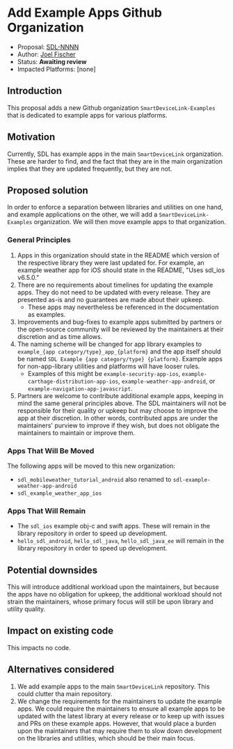 # Add Example Apps Github Organization

* Proposal: [SDL-NNNN](NNNN-example-apps-organization.md)
* Author: [Joel Fischer](https://github.com/joeljfischer)
* Status: **Awaiting review**
* Impacted Platforms: [none]

## Introduction
This proposal adds a new Github organization `SmartDeviceLink-Examples` that is dedicated to example apps for various platforms.

## Motivation
Currently, SDL has example apps in the main `SmartDeviceLink` organization. These are harder to find, and the fact that they are in the main organization implies that they are updated frequently, but they are not.

## Proposed solution
In order to enforce a separation between libraries and utilities on one hand, and example applications on the other, we will add a `SmartDeviceLink-Examples` organization. We will then move example apps to that organization.

### General Principles
1. Apps in this organization should state in the README which version of the respective library they were last updated for. For example, an example weather app for iOS should state in the README, "Uses sdl_ios v6.5.0."
2. There are no requirements about timelines for updating the example apps. They do not need to be updated with every release. They are presented as-is and no guarantees are made about their upkeep.
   * These apps may nevertheless be referenced in the documentation as examples.
3. Improvements and bug-fixes to example apps submitted by partners or the open-source community will be reviewed by the maintainers at their discretion and as time allows.
4. The naming scheme will be changed for app library examples to `example_{app category/type}_app_{platform}` and the app itself should be named `SDL Example {app category/type} {platform}`. Example apps for non-app-library utilities and platforms will have looser rules.
    * Examples of this might be `example-security-app-ios`, `example-carthage-distribution-app-ios`, `example-weather-app-android`, or `example-navigation-app-javascript`.
5. Partners are welcome to contribute additional example apps, keeping in mind the same general principles above. The SDL maintainers will not be responsible for their quality or upkeep but may choose to improve the app at their discretion. In other words, contributed apps are under the maintainers' purview to improve if they wish, but does not obligate the maintainers to maintain or improve them.

### Apps That Will Be Moved
The following apps will be moved to this new organization:

* `sdl_mobileweather_tutorial_android` also renamed to `sdl-example-weather-app-android`
* `sdl_example_weather_app_ios`

### Apps That Will Remain
* The `sdl_ios` example obj-c and swift apps. These will remain in the library repository in order to speed up development.
* `hello_sdl_android`, `hello_sdl_java`, `hello_sdl_java_ee` will remain in the library repository in order to speed up development.

## Potential downsides
This will introduce additional workload upon the maintainers, but because the apps have no obligation for upkeep, the additional workload should not strain the maintainers, whose primary focus will still be upon library and utility quality.

## Impact on existing code
This impacts no code.

## Alternatives considered
1. We add example apps to the main `SmartDeviceLink` repository. This could clutter tha main repository.
2. We change the requirements for the maintainers to update the example apps. We could require the maintainers to ensure all example apps to be updated with the latest library at every release or to keep up with issues and PRs on these example apps. However, that would place a burden upon the maintainers that may require them to slow down development on the libraries and utilities, which should be their main focus.